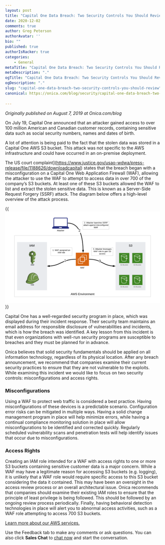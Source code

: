 ```yaml
---
layout: post
title: "Capital One Data Breach: Two Security Controls You Should Review"
date: 2020-12-02
comments: true
author: Greg Peterson
authorAvatar: ''
bio: ""
published: true
authorIsRacker: true
categories:
    - General
metaTitle: "Capital One Data Breach: Two Security Controls You Should Review"
metaDescription: "."
ogTitle: "Capital One Data Breach: Two Security Controls You Should Review"
ogDescription: "."
slug: "capital-one-data-breach-two-security-controls-you-should-review"
canonical: https://onica.com/blog/security/capital-one-data-breach-two-security-controls-you-should-review/

---
```


*Originally published on August 7, 2019 at Onica.com/blog*

On July 19, Capital One announced that an attacker gained access to over 100 million American and Canadian customer records, containing sensitive data such as social security numbers, names and dates of birth.

<!--more-->

A lot of attention is being paid to the fact that the stolen data was stored
in a Capital One AWS S3 bucket. This attack was not specific to the AWS
infrastructure and could have occurred in an on-premise deployment.

The US court
complaint](https://www.justice.gov/usao-wdwa/press-release/file/1188626/downloadcapital)
states that the breach began with a misconfiguration on a Capital One Web
Application Firewall (WAF), allowing the attacker to use the WAF to attempt
to access data in over 700 of the company’s S3 buckets. At least one of these
S3 buckets allowed the WAF to list and extract the stolen sensitive data. This
is known as a Server-Side Request Forgery (SSRF) attack. The diagram below
offers a high-level overview of the attack process.

{{<img src="capital-one-1.png" title="" alt="">}}

Capital One has a well-regarded security program in place, which was displayed
during their incident response. Their security team maintains an email address
for responsible disclosure of vulnerabilities and incidents, which is how the
breach was identified. A key lesson from this incident is that even
organizations with well-run security programs are susceptible to breaches
and they must be planned for in advance.

Onica believes that solid security fundamentals should be applied on all
information technology, regardless of its physical location. After any
breach announcement, we recommend that companies examine their current
security practices to ensure that they are not vulnerable to the exploits.
While examining this incident we would like to focus on two security
controls: misconfigurations and access rights.

### Misconfigurations

Using a WAF to protect web traffic is considered a best practice. Having
misconfigurations of these devices is a predictable scenario. Configuration
error risks can be mitigated in multiple ways. Having a solid change
management program in place will help minimize errors, while having a
continual compliance monitoring solution in place will allow
misconfigurations to be identified and corrected quickly. Regularly scheduled
vulnerability scans and penetration tests will help identify issues that
occur due to misconfigurations.

### Access Rights

Creating an IAM role intended for a WAF with access rights to one or more
S3 buckets containing sensitive customer data is a major concern.  While a
WAF may have a legitimate reason for accessing S3 buckets (e.g. logging), it
is unlikely that a WAF role would require specific access to this S3 bucket
considering the data it contained. This may have been an oversight in the
access review process or an overall architectural issue. Onica recommends
that companies should examine their existing IAM roles to ensure that the
principle of least privilege is being followed. This should be followed
by an ongoing review process periodically. Finally, having behavioral
detection technologies in place will alert you to abnormal access
activities, such as a WAF role attempting to access 700 S3 buckets.


<a class="cta purple" id="cta" href="https://www.rackspace.com/onica">Learn more about our AWS services.</a>

Use the Feedback tab to make any comments or ask questions. You can also click
**Sales Chat** to [chat now](https://www.rackspace.com/) and start the conversation.
